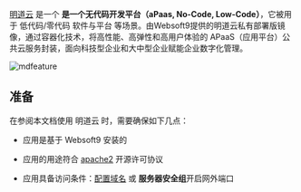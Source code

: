 [明道云](https://www.mingdao.com/) 是一个 **是一个无代码开发平台（aPaas, No-Code, Low-Code）**，它被用于 低代码/零代码 软件与平台  等场景。由Websoft9提供的明道云私有部署版镜像，通过容器化技术，将高性能、高弹性和高用户体验的 APaaS（应用平台）公共云服务封装，面向科技型企业和大中型企业赋能企业数字化管理。


![mdfeature](https://libs.websoft9.com/Websoft9/DocsPicture/zh/mingdao/mingdao-tables-websoft9.jpg)


## 准备

在参阅本文档使用 明道云 时，需要确保如下几点：

- 应用是基于 Websoft9 安装的

- 应用的用途符合 [apache2](https://opensource.org/licenses/Apache-2.0) 开源许可协议

- 应用具备访问条件：[配置域名](./guide/appsetdomain) 或 **服务器安全组**开启网外端口